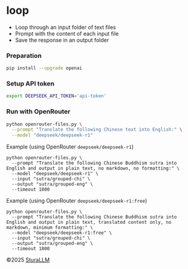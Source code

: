 # loop

- Loop through an input folder of text files
- Prompt with the content of each input file
- Save the response in an output folder

### Preparation
```bash
pip install --upgrade openai
```

### Setup API token
```bash
export DEEPSEEK_API_TOKEN='api-token'
```

### Run with OpenRouter
```bash
python openrouter-files.py \
  --prompt "Translate the following Chinese text into English:" \
  --model "deepseek/deepseek-r1"
```

Example (using OpenRouter `deepseek/deepseek-r1`)
```
python openrouter-files.py \
  --prompt "Translate the following Chinese Buddhism sutra into English and output in plain text, no markdown, no formatting:" \
  --model "deepseek/deepseek-r1" \
  --input "sutra/grouped-chi" \
  --output "sutra/grouped-eng" \
  --timeout 1800
```

Example (using OpenRouter `deepseek/deepseek-r1:free`)
```
python openrouter-files.py \
  --prompt "Translate the following Chinese Buddhism sutra into English and output in plain text, translated content only, no markdown, minimum formatting:" \
  --model "deepseek/deepseek-r1:free" \
  --input "sutra/grouped-chi" \
  --output "sutra/grouped-eng" \
  --timeout 1800
```

&copy;2025 [SturaLLM](https://github.com/sutrallm/)
